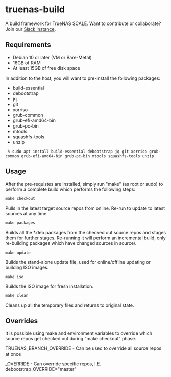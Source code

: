 # truenas-build

A build framework for TrueNAS SCALE. Want to contribute or collaborate? Join our [Slack instance](http://https://www.ixsystems.com/community/threads/collaborator-community-slack-instance.85717/ "Slack Instance"). 

## Requirements

 - Debian 10 or later (VM or Bare-Metal)
 - 16GB of RAM
 - At least 15GB of free disk space

In addition to the host, you will want to pre-install the following packages:

* build-essential
* debootstrap
* jq
* git
* xorriso
* grub-common
* grub-efi-amd64-bin
* grub-pc-bin
* mtools
* squashfs-tools
* unzip

``` % sudo apt install build-essential debootstrap jq git xorriso grub-common grub-efi-amd64-bin grub-pc-bin mtools squashfs-tools unzip```

## Usage

After the pre-requistes are installed, simply run "make" (as root or sudo) to perform a complete build which performs the following steps:

``` make checkout ```

Pulls in the latest target source repos from online. Re-run to update to latest sources at any time.

``` make packages ```

Builds all the *.deb packages from the checked out source repos and stages them for further stages. Re-running it will perform an incremental build, only re-building packages which have changed sources in source/<packagename>.

``` make update ```

Builds the stand-alone update file, used for online/offline updating or building ISO images.

``` make iso ```

Builds the ISO image for fresh installation.


``` make clean ```

Cleans up all the temporary files and returns to original state.


## Overrides

It is possible using make and environment variables to override which source repos get checked out during "make checkout" phase.

TRUENAS_BRANCH_OVERRIDE - Can be used to override all source repos at once

<NAME>_OVERRIDE - Can override specific repos, I.E. debootstrap_OVERRIDE="master"

